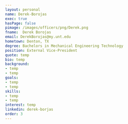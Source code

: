 ```yaml
---
layout: personal
name: Derek-Borojas
exec: true
hasPage: false
pimage: /images/officers/png/Derek.png
fname:  Derek Borojas
email: DerekBorojas@my.unt.edu
hometown: Denton, TX
degree: Bachelors in Mechanical Engineering Technology
position: External Vice-President
quote: temp
bio: temp
background: 
- temp
- temp
goals:
- temp
- temp
skills:
- temp
- temp
interest: temp
linkedin: derek-borjas
order: 3
---
```


